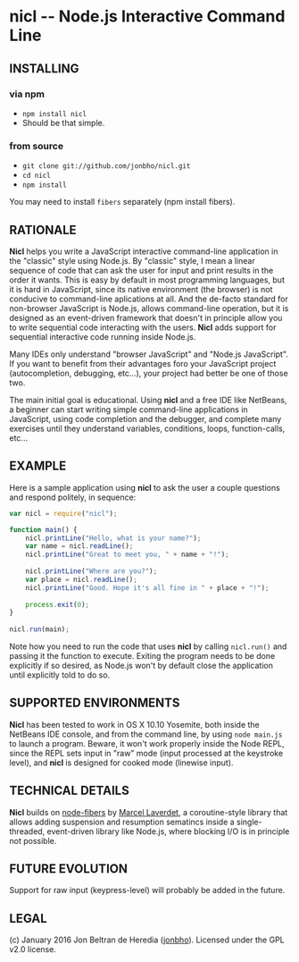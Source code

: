 nicl -- Node.js Interactive Command Line
========================================

INSTALLING
----------

### via npm
* `npm install nicl`
* Should be that simple.

### from source
* `git clone git://github.com/jonbho/nicl.git`
* `cd nicl`
* `npm install`

You may need to install `fibers` separately (npm install fibers).

RATIONALE
----------
**Nicl** helps you write a JavaScript interactive command-line application in the "classic" style using Node.js.
By "classic" style, I mean a linear sequence of code that can ask the user for input and print results in
the order it wants. This is easy by default in most programming languages, but it is hard in JavaScript,
since its native environment (the browser) is not conducive to command-line aplications at all. And the
de-facto standard for non-browser JavaScript is Node.js, allows command-line operation, but it is designed
as an event-driven framework that doesn't in principle allow you to write sequential code interacting with the
users. **Nicl** adds support for sequential interactive code running inside Node.js.

Many IDEs only understand "browser JavaScript" and "Node.js JavaScript". If you want to benefit from
their advantages foro your JavaScript project (autocompletion, debugging, etc...), your project had
better be one of those two. 

The main initial goal is educational. Using **nicl** and a free IDE like NetBeans, a beginner can start writing
simple command-line applications in JavaScript, using code completion and the debugger, and complete many
exercises until they understand variables, conditions, loops, function-calls, etc...

EXAMPLE
-------
Here is a sample application using **nicl** to ask the user a couple questions and respond politely, in sequence:

```javascript
var nicl = require("nicl");

function main() {
    nicl.printLine("Hello, what is your name?");
    var name = nicl.readLine();
    nicl.printLine("Great to meet you, " + name + "!");
    
    nicl.printLine("Where are you?");
    var place = nicl.readLine();
    nicl.printLine("Good. Hope it's all fine in " + place + "!");
    
    process.exit(0);
}
        
nicl.run(main);
```

Note how you need to run the code that uses **nicl** by calling `nicl.run()` and passing it the function to execute.
Exiting the program needs to be done explicitly if so desired, as Node.js won't by default close the application
until explicitly told to do so.

SUPPORTED ENVIRONMENTS
----------------------
**Nicl** has been tested to work in OS X 10.10 Yosemite, both inside the NetBeans IDE console, and from the command line,
by using `node main.js` to launch a program. Beware, it won't work properly inside the Node REPL, since
the REPL sets input in "raw" mode (input processed at the keystroke level), and **nicl** is designed for cooked mode
(linewise input).

TECHNICAL DETAILS
-----------------
**Nicl** builds on [node-fibers](https://github.com/laverdet/node-fibers)
by [Marcel Laverdet](https://github.com/laverdet), a coroutine-style library that allows adding suspension
and resumption sematincs inside a single-threaded, event-driven library like Node.js, where blocking I/O
is in principle not possible.


FUTURE EVOLUTION
----------------
Support for raw input (keypress-level) will probably be added in the future.

LEGAL
-----
(c) January 2016 Jon Beltran de Heredia ([jonbho](http://jonbho.net)). Licensed under the GPL v2.0 license.

